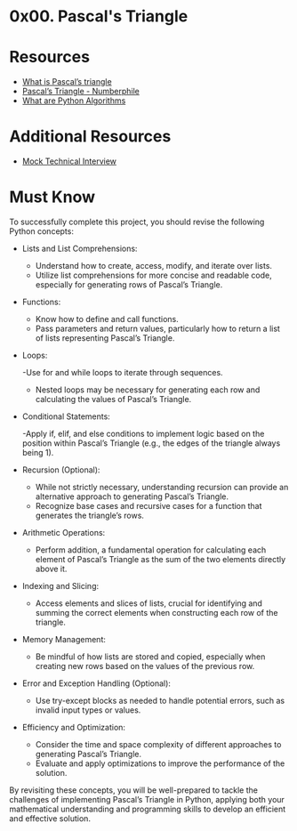 # 0x00. Pascal's Triangle

# Resources

- [What is Pascal’s triangle](https://www.cuemath.com/algebra/pascals-triangle/)
- [Pascal’s Triangle - Numberphile](https://www.youtube.com/watch?feature=shared&v=0iMtlus-afo)
- [What are Python Algorithms](https://builtin.com/data-science/python-algorithms)

# Additional Resources

- [Mock Technical Interview](https://www.youtube.com/watch?feature=shared&v=1qw5ITr3k9E)

# Must Know
To successfully complete this project, you should revise the following Python concepts:

- Lists and List Comprehensions:

	- Understand how to create, access, modify, and iterate over lists.
	- Utilize list comprehensions for more concise and readable code, especially for generating rows of Pascal’s Triangle.
- Functions:

	- Know how to define and call functions.
	- Pass parameters and return values, particularly how to return a list of lists representing Pascal’s Triangle.
- Loops:

	-Use for and while loops to iterate through sequences.
	- Nested loops may be necessary for generating each row and calculating the values of Pascal’s Triangle.
- Conditional Statements:

	-Apply if, elif, and else conditions to implement logic based on the position within Pascal’s Triangle (e.g., the edges of the triangle always being 1).
- Recursion (Optional):

	- While not strictly necessary, understanding recursion can provide an alternative approach to generating Pascal’s Triangle.
	- Recognize base cases and recursive cases for a function that generates the triangle’s rows.
- Arithmetic Operations:

	- Perform addition, a fundamental operation for calculating each element of Pascal’s Triangle as the sum of the two elements directly above it.
- Indexing and Slicing:

	- Access elements and slices of lists, crucial for identifying and summing the correct elements when constructing each row of the triangle.
- Memory Management:

	- Be mindful of how lists are stored and copied, especially when creating new rows based on the values of the previous row.
- Error and Exception Handling (Optional):

	- Use try-except blocks as needed to handle potential errors, such as invalid input types or values.
- Efficiency and Optimization:

	- Consider the time and space complexity of different approaches to generating Pascal’s Triangle.
	- Evaluate and apply optimizations to improve the performance of the solution.

By revisiting these concepts, you will be well-prepared to tackle the challenges of implementing Pascal’s Triangle in Python, applying both your mathematical understanding and programming skills to develop an efficient and effective solution.
